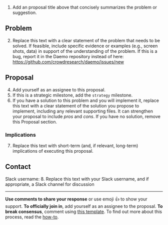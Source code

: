 1. Add an proposal title above that concisely summarizes the problem or suggestion.

## Problem
2. Replace this text with a clear statement of the problem that needs to be solved. If feasible, include specific evidence or examples (e.g., screen shots, data) in support of the understanding of the problem. If this is a bug, report it in the Daemo repository instead of here: https://github.com/crowdresearch/daemo/issues/new

## Proposal
4. Add yourself as an assignee to this proposal.
5. If this is a strategic milestone, add the `strategy` milestone.
6. If you have a solution to this problem and you will implement it, replace this text with a clear statement of the solution you propose to implement, including any relevant supporting files. It can strengthen your proposal to include *pros* and *cons*. If you have no solution, remove this Proposal section.

### Implications
7. Replace this text with short-term (and, if relevant, long-term) implications of executing this proposal.

## Contact
Slack username: 8. Replace this text with your Slack username, and if appropriate, a Slack channel for discussion

<!--- Do not delete this section --->
---
**Use comments to share your response** or use emoji 👍 to show your support. **To officially join in**, add yourself as an assignee to the proposal. **To break consensus**, comment using [this template](https://raw.githubusercontent.com/crowdresearch/collective/master/docs/breaking_consensus). To find out more about this process, read the [how-to](https://github.com/crowdresearch/collective/blob/master/docs/CONTRIBUTING.md).
